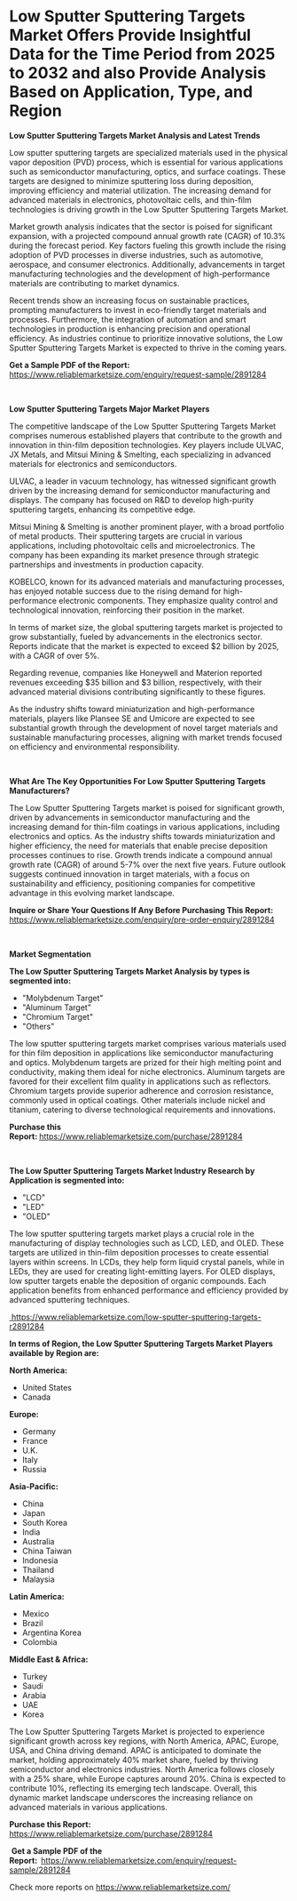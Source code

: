 <p><h1>Low Sputter Sputtering Targets Market Offers Provide Insightful Data for the Time Period from 2025 to 2032 and also Provide Analysis Based on Application, Type, and Region</h1></p><p><strong>Low Sputter Sputtering Targets Market Analysis and Latest Trends</strong></p>
<p><p>Low sputter sputtering targets are specialized materials used in the physical vapor deposition (PVD) process, which is essential for various applications such as semiconductor manufacturing, optics, and surface coatings. These targets are designed to minimize sputtering loss during deposition, improving efficiency and material utilization. The increasing demand for advanced materials in electronics, photovoltaic cells, and thin-film technologies is driving growth in the Low Sputter Sputtering Targets Market.</p><p>Market growth analysis indicates that the sector is poised for significant expansion, with a projected compound annual growth rate (CAGR) of 10.3% during the forecast period. Key factors fueling this growth include the rising adoption of PVD processes in diverse industries, such as automotive, aerospace, and consumer electronics. Additionally, advancements in target manufacturing technologies and the development of high-performance materials are contributing to market dynamics.</p><p>Recent trends show an increasing focus on sustainable practices, prompting manufacturers to invest in eco-friendly target materials and processes. Furthermore, the integration of automation and smart technologies in production is enhancing precision and operational efficiency. As industries continue to prioritize innovative solutions, the Low Sputter Sputtering Targets Market is expected to thrive in the coming years.</p></p>
<p><strong>Get a Sample PDF of the Report:&nbsp;</strong> <a href="https://www.reliablemarketsize.com/enquiry/request-sample/2891284?utm_campaign=3431&utm_medium=2&utm_source=Github&utm_content=ia&utm_term=14032025&utm_id=low-sputter-sputtering-targets">https://www.reliablemarketsize.com/enquiry/request-sample/2891284</a></p>
<p>&nbsp;</p>
<p><strong>Low Sputter Sputtering Targets Major Market Players</strong></p>
<p><p>The competitive landscape of the Low Sputter Sputtering Targets Market comprises numerous established players that contribute to the growth and innovation in thin-film deposition technologies. Key players include ULVAC, JX Metals, and Mitsui Mining & Smelting, each specializing in advanced materials for electronics and semiconductors.</p><p>ULVAC, a leader in vacuum technology, has witnessed significant growth driven by the increasing demand for semiconductor manufacturing and displays. The company has focused on R&D to develop high-purity sputtering targets, enhancing its competitive edge. </p><p>Mitsui Mining & Smelting is another prominent player, with a broad portfolio of metal products. Their sputtering targets are crucial in various applications, including photovoltaic cells and microelectronics. The company has been expanding its market presence through strategic partnerships and investments in production capacity.</p><p>KOBELCO, known for its advanced materials and manufacturing processes, has enjoyed notable success due to the rising demand for high-performance electronic components. They emphasize quality control and technological innovation, reinforcing their position in the market.</p><p>In terms of market size, the global sputtering targets market is projected to grow substantially, fueled by advancements in the electronics sector. Reports indicate that the market is expected to exceed $2 billion by 2025, with a CAGR of over 5%.</p><p>Regarding revenue, companies like Honeywell and Materion reported revenues exceeding $35 billion and $3 billion, respectively, with their advanced material divisions contributing significantly to these figures.</p><p>As the industry shifts toward miniaturization and high-performance materials, players like Plansee SE and Umicore are expected to see substantial growth through the development of novel target materials and sustainable manufacturing processes, aligning with market trends focused on efficiency and environmental responsibility.</p></p>
<p>&nbsp;</p>
<p><strong>What Are The Key Opportunities For Low Sputter Sputtering Targets Manufacturers?</strong></p>
<p><p>The Low Sputter Sputtering Targets market is poised for significant growth, driven by advancements in semiconductor manufacturing and the increasing demand for thin-film coatings in various applications, including electronics and optics. As the industry shifts towards miniaturization and higher efficiency, the need for materials that enable precise deposition processes continues to rise. Growth trends indicate a compound annual growth rate (CAGR) of around 5-7% over the next five years. Future outlook suggests continued innovation in target materials, with a focus on sustainability and efficiency, positioning companies for competitive advantage in this evolving market landscape.</p></p>
<p><strong>Inquire or Share Your Questions If Any Before Purchasing This Report:</strong> <a href="https://www.reliablemarketsize.com/enquiry/pre-order-enquiry/2891284?utm_campaign=3431&utm_medium=2&utm_source=Github&utm_content=ia&utm_term=14032025&utm_id=low-sputter-sputtering-targets">https://www.reliablemarketsize.com/enquiry/pre-order-enquiry/2891284</a></p>
<p>&nbsp;</p>
<p><strong>Market Segmentation</strong></p>
<p><strong>The Low Sputter Sputtering Targets Market Analysis by types is segmented into:</strong></p>
<p><ul><li>"Molybdenum Target"</li><li>"Aluminum Target"</li><li>"Chromium Target"</li><li>"Others"</li></ul></p>
<p><p>The low sputter sputtering targets market comprises various materials used for thin film deposition in applications like semiconductor manufacturing and optics. Molybdenum targets are prized for their high melting point and conductivity, making them ideal for niche electronics. Aluminum targets are favored for their excellent film quality in applications such as reflectors. Chromium targets provide superior adherence and corrosion resistance, commonly used in optical coatings. Other materials include nickel and titanium, catering to diverse technological requirements and innovations.</p></p>
<p><strong>Purchase this Report:&nbsp;</strong><a href="https://www.reliablemarketsize.com/purchase/2891284?utm_campaign=3431&utm_medium=2&utm_source=Github&utm_content=ia&utm_term=14032025&utm_id=low-sputter-sputtering-targets">https://www.reliablemarketsize.com/purchase/2891284</a></p>
<p>&nbsp;</p>
<p><strong>The Low Sputter Sputtering Targets Market Industry Research by Application is segmented into:</strong></p>
<p><ul><li>"LCD"</li><li>"LED"</li><li>"OLED"</li></ul></p>
<p><p>The low sputter sputtering targets market plays a crucial role in the manufacturing of display technologies such as LCD, LED, and OLED. These targets are utilized in thin-film deposition processes to create essential layers within screens. In LCDs, they help form liquid crystal panels, while in LEDs, they are used for creating light-emitting layers. For OLED displays, low sputter targets enable the deposition of organic compounds. Each application benefits from enhanced performance and efficiency provided by advanced sputtering techniques.</p></p>
<p><a href="https://www.reliablemarketsize.com/low-sputter-sputtering-targets-r2891284?utm_campaign=3431&utm_medium=2&utm_source=Github&utm_content=ia&utm_term=14032025&utm_id=low-sputter-sputtering-targets">&nbsp;https://www.reliablemarketsize.com/low-sputter-sputtering-targets-r2891284</a></p>
<p><strong>In terms of Region, the Low Sputter Sputtering Targets Market Players available by Region are:</strong></p>
<p>
    <p> <strong> North America: </strong>
        <ul>
            <li>United States</li>
            <li>Canada</li>
        </ul>
        </p> 
    <p> <strong> Europe: </strong>
        <ul>
            <li>Germany</li>
            <li>France</li>
            <li>U.K.</li>
            <li>Italy</li>
            <li>Russia</li>
        </ul>
        </p> 
    <p> <strong> Asia-Pacific: </strong>
        <ul>
            <li>China</li>
            <li>Japan</li>
            <li>South Korea</li>
            <li>India</li>
            <li>Australia</li>
            <li>China Taiwan</li>
            <li>Indonesia</li>
            <li>Thailand</li>
            <li>Malaysia</li>
        </ul>
        </p> 
    <p> <strong> Latin America: </strong>
        <ul>
            <li>Mexico</li>
            <li>Brazil</li>
            <li>Argentina Korea</li>
            <li>Colombia</li>
        </ul>
        </p> 
    <p> <strong> Middle East & Africa: </strong>
        <ul>
            <li>Turkey</li>
            <li>Saudi</li>
            <li>Arabia</li>
            <li>UAE</li>
            <li>Korea</li>
        </ul>
    </p>
    </p>
<p><p>The Low Sputter Sputtering Targets Market is projected to experience significant growth across key regions, with North America, APAC, Europe, USA, and China driving demand. APAC is anticipated to dominate the market, holding approximately 40% market share, fueled by thriving semiconductor and electronics industries. North America follows closely with a 25% share, while Europe captures around 20%. China is expected to contribute 10%, reflecting its emerging tech landscape. Overall, this dynamic market landscape underscores the increasing reliance on advanced materials in various applications.</p></p>
<p><strong>Purchase this Report: </strong><a href="https://www.reliablemarketsize.com/purchase/2891284?utm_campaign=3431&utm_medium=2&utm_source=Github&utm_content=ia&utm_term=14032025&utm_id=low-sputter-sputtering-targets">https://www.reliablemarketsize.com/purchase/2891284</a></p>
<p>&nbsp;<strong>Get a Sample PDF of the Report:&nbsp;&nbsp;</strong><a href="https://www.reliablemarketsize.com/enquiry/request-sample/2891284?utm_campaign=3431&utm_medium=2&utm_source=Github&utm_content=ia&utm_term=14032025&utm_id=low-sputter-sputtering-targets">https://www.reliablemarketsize.com/enquiry/request-sample/2891284</a></p>
<p><strong></strong></p>
<p>Check more reports on <a href="https://www.reliablemarketsize.com/?utm_campaign=3431&utm_medium=2&utm_source=Github&utm_content=ia&utm_term=14032025&utm_id=low-sputter-sputtering-targets">https://www.reliablemarketsize.com/</a></p>